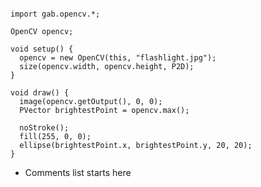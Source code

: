 <!--START BLOCK-->
<a href="" title=""><img src="" /></a>
<!--END BLOCK-->
 
<!--START BLOCK-->
<!--Add a tab before each line of code before running widget_makerv2-->
	import gab.opencv.*;

	OpenCV opencv;

	void setup() {
	  opencv = new OpenCV(this, "flashlight.jpg");  
	  size(opencv.width, opencv.height, P2D);
	}

	void draw() {
	  image(opencv.getOutput(), 0, 0); 
	  PVector brightestPoint = opencv.max();
	  
	  noStroke();
	  fill(255, 0, 0);
	  ellipse(brightestPoint.x, brightestPoint.y, 20, 20);
	}
<!--END BLOCK-->
 
<!--START BLOCK-->
* Comments list starts here
<!--END BLOCK-->
